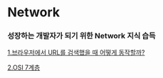 # Network
### 성장하는 개발자가 되기 위한 Network 지식 습득



[1.브라우저에서 URL를 검색했을 때 어떻게 동작할까?](./list/브라우저-동작방식.md)

[2.OSI 7계층](./list/OSI-7계층.md)

